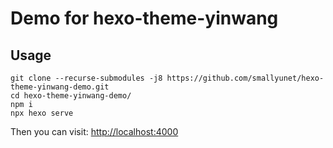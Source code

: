 # Demo for hexo-theme-yinwang 

## Usage

```
git clone --recurse-submodules -j8 https://github.com/smallyunet/hexo-theme-yinwang-demo.git
cd hexo-theme-yinwang-demo/
npm i
npx hexo serve
```

Then you can visit: [http://localhost:4000](http://localhost:4000)
